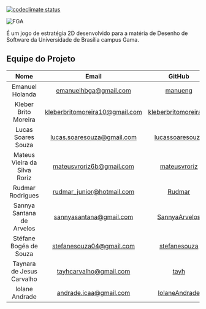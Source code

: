 [![codeclimate status](https://codeclimate.com/github/Desenho1-2018/School_Game_Framework-.svg?branch=master)](https://codeclimate.com/github/Desenho1-2018/School_Game_Framework-)

![FGA](https://i.imgur.com/CG5PDXg.png)

É um jogo de estratégia 2D desenvolvido para a matéria de Desenho de Software da Universidade de Brasília campus Gama. 

## Equipe do Projeto

|         **Nome**            |          **__Email__**         |                                **GitHub**                      |
|:---------------------------:|:------------------------------:|:--------------------------------------------------------------:|
|Emanuel Holanda              |<emanuelhbga@gmail.com>         |[manueng](https://github.com/manueng)                           |
|Kleber Brito Moreira         |<kleberbritomoreira10@gmail.com>|[kleberbritomoreira10](https://github.com/kleberbritomoreira10) |
|Lucas Soares Souza          	|<lucas.soaresouza@gmail.com>    |[lucassoaresouza](https://github.com/lucassoaresouza)           |
|Mateus Vieira da Silva Roriz	|<mateusvroriz6b@gmail.com>      |[mateusvroriz](https://github.com/mateusvroriz)                 |
|Rudmar Rodrigues             |<rudmar_junior@hotmail.com>     |[Rudmar](https://github.com/Rudmar)                             |
|Sannya Santana de Arvelos    |<sannyasantana@gmail.com>       |[SannyaArvelos](https://github.com/SannyaArvelos)               |
|Stéfane Bogéa de Souza	      |<stefanesouza04@gmail.com>      |[stefanesouza](https://github.com/stefanesouza)                 |
|Taynara de Jesus Carvalho	  |<tayhcarvalho@gmail.com>        |[tayh](https://github.com/tayh)                                 |
|Iolane Andrade	  |<andrade.icaa@gmail.com>        |[IolaneAndrade](https://github.com/IolaneAndrade)  
